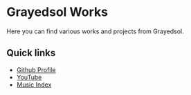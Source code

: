 # Grayedsol Works

Here you can find various works and projects from Grayedsol.

## Quick links
- [Github Profile](https://github.com/grayedsol)
- [YouTube](https://youtube.com/@grayedsol)
- [Music Index](https://grayedsol.net/music/)
